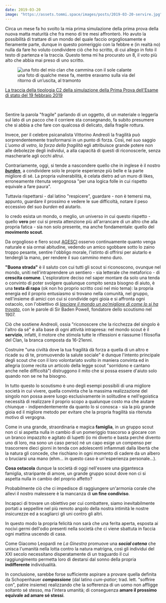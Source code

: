 ```yaml
---
date: 2019-03-20
image: "https://assets.tommi.space/images/posts/2019-03-20-servire.jpg"
---
```

Circa un mese fa ho svolto la mia prima simulazione della prima prova della nuova matta maturità che fra meno di tre mesi affronterò. Ho avuto la possibilità di trattare di un mondo del quale faccio orgogliosamente e fieramente parte, dunque in questo pomeriggio con la febbre e (in realtà no) nulla da fare ho voluto condividere ciò che ho scritto, di cui allego in foto il testo di partenza e la traccia. Questo tema mi ha procurato un 8, il voto più alto che abbia mai preso di uno scritto.
<!--more-->
<figure><img src="{{ page.image }}" alt="una foto del mio clan che cammina con il sole calante" /><figcaption>una foto di qualche mese fa, mentre eravamo sulla via del ritorno di un’uscita, al tramonto</figcaption></figure>

<a href="https://www.tuttoscuola.com/content//uploads/2019/02/TipologiaC_2.pdf" target="_blank" rel="noopener noreferrer">La traccia della tipologia C2 della simulazione della Prima Prova dell'Esame di stato del 19 febbraio 2019</a>

<br />

Sentire la parola "fragile" parlando di un oggetto, di un materiale o leggerla sul lato di un pacco che il corriere sta consegnando, fa subito presumere che si abbia a che fare con qualcosa di delicato, dalla fragile rottura.

Invece, per il celebre psicanalista Vittorino Andreoli la fragilità può sorprendentemente trasformarsi in un punto di forza. Così, nel suo saggio _L'uomo di vetro, la forza della fragilità_ egli attribuisce grande potere non alle debolezze degli individui, a alla capacità di questi di riconoscerle, senza mascherarle agli occhi altrui.



Contrariamente, oggi, si tende a nascondere quello che in inglese è il nostro <a href="http://www.wordreference.com/enit/burden" rel="noopener noreferrer" target="_blank">***burden***</a>, a condividere solo le proprie esperienze più belle e la parte migliore di sé. La propria vulnerabilità, è celata dietro ad un muro di likes, erroneamente ritenuta vergognosa "per una logica folle in cui rispetto equivale a fare paura".

Tuttavia rispettarsi - dal latino "respicere", guardare - non è temersi ma, appunto, guardare il prossimo e vedere le sue difficoltà, notare il peso eccessivo del suo _burden_ ed aiutarlo.



Io credo esista un mondo, o meglio, un universo in cui questo rispetto - quello **vero** per cui si presta attenzione più all'arrancare di un altro che alla propria fatica - sia non solo presente, ma anche fondamentale: quello del **movimento scout**.

Da orgoglioso e fiero scout <a href="https://www.agesci.it/" rel="noopener noreferrer" target="_blank">AGESCI</a> osservo continuamente quanto venga naturale e sia ormai abitudine, vedendo un amico sgobbare sotto lo zaino troppo pesante, sentire l'obbligo morale, l'istinto di offrirsi per aiutarlo e tendergli la mano, per rendere il suo cammino meno duro.

**"Buona strada"** è il saluto con cui tutti gli scout si riconoscono, ovunque nel mondo, uniti nell'intraprendere un sentiero - sia letterale che metaforico - di **crescita comune**. L'esploratore deciso nel saper montare da solo una tenda o convinto di poter svolgere qualunque compito senza bisogno di aiuto, è una **testa di rapa** (ok non ho proprio scritto così nel mio tema): la propria energia ed il proprio entusiasmo si trovano nella comunità, nel gruppo, nell'insieme di amici con cui si condivide ogni gioia e si affronta ogni ostacolo, con l'obiettivo di <a href="https://hyp.is/LrTvBopgEeqMqF-McSiwCw/it.scoutwiki.org/Citazioni_di_Baden-Powell" rel="noopener noreferrer" target="_blank">_lasciare il mondo un po’migliore di come lo si ha trovato_</a>, con le parole di Sir Baden Powell, fondatore dello scoutismo nel 1907.



Ciò che sostiene Andreoli, ossia "riconoscere che la ricchezza del singolo è l'altro da sé" è alla base di ogni attività intrapresa: nel mondo scout è il **servizio**, infatti, il motore che stimola tutte le riflessioni e riassume l filosofia del Clan, la branca composta da 16-21enni.

Costruire "una civiltà dove la tua fragilità dà forza a quella di un altro e ricade su di te, promuovendo la salute sociale" è dunque l'intento principale degli scout che con il loro volontariato svolto in maniera convinta ed in allegria (come recita un articolo della legge scout "sorridono e cantano anche nelle difficoltà") distruggono il mito che si possa essere d'aiuto solo quando non se ne ha bisogno.


In tutto questo lo scoutismo è uno degli esempi possibili di una migliore società in cui vivere, quella convinta che la massima realizzazione del singolo non possa avere luogo esclusivamente in solitudine e nell'egoistica necessità di realizzare il proprio scopo a qualunque costo ma che aiutare chiunque - indipendentemente da quanto lo si conosca - sia la più grande gioia ed il migliore metodo per evitare che la propria fragilità sia ritenuta motivo di vergogna.


Come in una grande, straordinaria e magica **famiglia**, in un gruppo scout non ci si aspetta nulla in cambio di un pomeriggio trascorso a giocare con un branco impazzito e agitato di lupetti (io mi diverto e basta perché divento uno di loro, ma sono un caso perso) né un capo esige un compenso per trascorrere dieci giorni in tenda con adolescenti infiammati dalla libertà che la natura gli concede, che rischiano in ogni momento di cadere da un albero o bruciarsi una mano (ehm... in questo caso è un'esperienza personale...).



**Cosa ostacola** dunque la società di oggi nell'essere una gigantesca famiglia, straripante di amore, un grande gruppo scout dove non ci si aspetta nulla in cambio del proprio affetto?

Probabilmente ciò che ci impedisce di raggiungere un'armonia corale che allevi il nostro malessere è la mancanza di **un fine condiviso**.



Incapaci di trovare un obiettivo per cui combattere, siamo inevitabilmente portati a seppellire nel più remoto angolo della nostra intimità le nostre insicurezze ed a scagliarci gli uni contro gli altri.

In questo modo la propria felicità non sarà che una ferita aperta, esposta ai nocivi germi dell'odio presenti nella società che ci viene sbattuta in faccia ogni mattina uscendo di casa.

Come Giacomo Leopardi ne _La Ginestra_ promuove una _**social catena**_ che unisca l'umanità nella lotta contro la natura matrigna, così gli individui del XXI secolo necessitano disperatamente di un traguardo il cui raggiungimento permetta loro di destarsi dal sonno della propria **indifferente** individualità.


In conclusione, sarebbe forse sufficiente aspirare a provare quella definita da Schopenhauer _**compassione**_ (dal latino _cum-patior_; trad. lett. "soffrire con", patire insieme) realizzando che la sofferenza di un uomo non affligge soltanto sé stesso, ma l'intera umanità; di conseguenza **amare il prossimo equivale ad amare sé stessi**.
